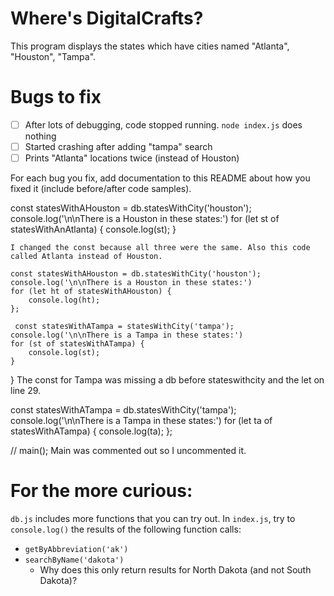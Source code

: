# Where's DigitalCrafts?

This program displays the states which have cities named "Atlanta", "Houston", "Tampa".

# Bugs to fix

- [ ] After lots of debugging, code stopped running. `node index.js` does nothing
- [ ] Started crashing after adding "tampa" search
- [ ] Prints "Atlanta" locations twice (instead of Houston)

For each bug you fix, add documentation to this README about how you fixed it (include before/after code samples).

 const statesWithAHouston = db.statesWithCity('houston');
    console.log('\n\nThere is a Houston in these states:')
    for (let st of statesWithAnAtlanta) {
        console.log(st);
    }

    I changed the const because all three were the same. Also this code called Atlanta instead of Houston.

    const statesWithAHouston = db.statesWithCity('houston');
    console.log('\n\nThere is a Houston in these states:')
    for (let ht of statesWithAHouston) {
        console.log(ht);
    };

     const statesWithATampa = statesWithCity('tampa');
    console.log('\n\nThere is a Tampa in these states:')
    for (st of statesWithATampa) {
        console.log(st);
    }

}
The const for Tampa was missing a db before stateswithcity and the let on line 29.

const statesWithATampa = db.statesWithCity('tampa');
    console.log('\n\nThere is a Tampa in these states:')
    for (let ta of statesWithATampa) {
        console.log(ta);
    };

    
// main();
Main was commented out so I uncommented it.
# For the more curious:

`db.js` includes more functions that you can try out. In `index.js`, try to `console.log()` the results of the following function calls:

- `getByAbbreviation('ak')`
- `searchByName('dakota')`
  - Why does this only return results for North Dakota (and not South Dakota)?

